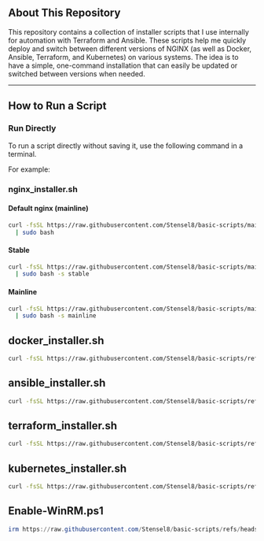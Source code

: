 ## About This Repository

This repository contains a collection of installer scripts that I use internally for automation with Terraform and Ansible. These scripts help me quickly deploy and switch between different versions of NGINX (as well as Docker, Ansible, Terraform, and Kubernetes) on various systems. The idea is to have a simple, one-command installation that can easily be updated or switched between versions when needed.

---

## How to Run a Script

### Run Directly
To run a script directly without saving it, use the following command in a terminal.

For example:

### nginx_installer.sh


#### Default nginx (mainline)
```bash
curl -fsSL https://raw.githubusercontent.com/Stensel8/basic-scripts/main/nginx_installer.sh \
  | sudo bash
```

#### Stable
```bash
curl -fsSL https://raw.githubusercontent.com/Stensel8/basic-scripts/main/nginx_installer.sh \
  | sudo bash -s stable
```

#### Mainline
```bash
curl -fsSL https://raw.githubusercontent.com/Stensel8/basic-scripts/main/nginx_installer.sh \
  | sudo bash -s mainline
```

## docker_installer.sh
```bash
curl -fsSL https://raw.githubusercontent.com/Stensel8/basic-scripts/refs/heads/main/docker_installer.sh | sudo bash
```

## ansible_installer.sh
```bash
curl -fsSL https://raw.githubusercontent.com/Stensel8/basic-scripts/refs/heads/main/ansible_installer.sh | sudo bash
```

## terraform_installer.sh
```bash
curl -fsSL https://raw.githubusercontent.com/Stensel8/basic-scripts/refs/heads/main/terraform_installer.sh | sudo bash
```

## kubernetes_installer.sh
```bash
curl -fsSL https://raw.githubusercontent.com/Stensel8/basic-scripts/refs/heads/main/kubernetes_installer.sh | sudo bash
```

## Enable-WinRM.ps1
```ps1
irm https://raw.githubusercontent.com/Stensel8/basic-scripts/refs/heads/main/Enable-WinRM.ps1 | iex
```
